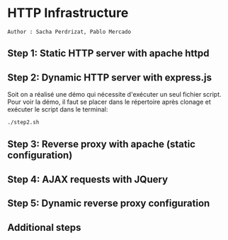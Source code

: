 # HTTP Infrastructure

```
Author : Sacha Perdrizat, Pablo Mercado
```

## Step 1: Static HTTP server with apache httpd
## Step 2: Dynamic HTTP server with express.js

Soit on a réalisé une démo qui nécessite d'exécuter un seul fichier script. Pour voir la démo, il faut se placer dans le répertoire après clonage et exécuter le script dans le terminal:

```bash
./step2.sh
```



## Step 3: Reverse proxy with apache (static configuration)

## Step 4: AJAX requests with JQuery

## Step 5: Dynamic reverse proxy configuration

## Additional steps

